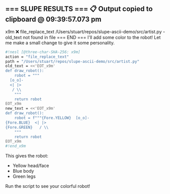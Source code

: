 === SLUPE RESULTS ===
📋 Output copied to clipboard @ 09:39:57.073 pm
---------------------
x9m ❌ file_replace_text /Users/stuart/repos/slupe-ascii-demo/src/artist.py - old_text not found in file
=== END ===
I'll add some color to the robot! Let me make a small change to give it some personality.

```sh nesl
#!nesl [@three-char-SHA-256: x9m]
action = "file_replace_text"
path = "/Users/stuart/repos/slupe-ascii-demo/src/artist.py"
old_text = <<'EOT_x9m'
def draw_robot():
    robot = """
  [o_o]-
  <| |>
   / \\
    """
    return robot
EOT_x9m
new_text = <<'EOT_x9m'
def draw_robot():
    robot = f"""{Fore.YELLOW}  [o_o]-
{Fore.BLUE}  <| |>
{Fore.GREEN}   / \\
    """
    return robot
EOT_x9m
#!end_x9m
```

This gives the robot:
- Yellow head/face
- Blue body
- Green legs

Run the script to see your colorful robot!